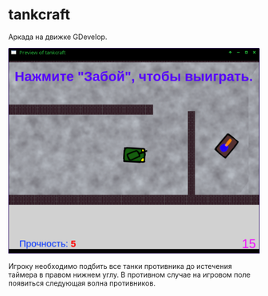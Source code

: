 # tankcraft

Аркада на движке GDevelop.

![Игровой процесс](gameplay.png)

Игроку необходимо подбить все танки противника до истечения таймера в правом нижнем углу. В противном случае на игровом поле появиться следующая волна противников.
